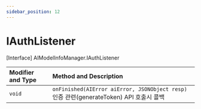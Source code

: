 ```yaml
---
sidebar_position: 12
---
```


# IAuthListener

[Interface] AIModelInfoManager.IAuthListener

| Modifier and Type | Method and Description                                       |
| :---------------- | :----------------------------------------------------------- |
| `void`            | `onFinished(AIError aiError, JSONObject resp)` 인증 관련(generateToken) API 호출시 콜백 |
